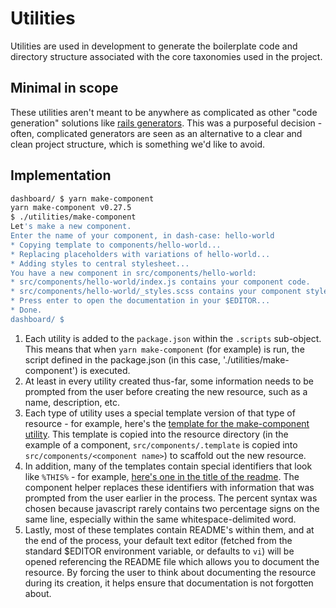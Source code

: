 # Utilities

Utilities are used in development to generate the boilerplate code and directory structure
associated with the core taxonomies used in the project.

## Minimal in scope
These utilities aren't meant to be anywhere as complicated as other "code generation" solutions
like [rails generators](http://guides.rubyonrails.org/v3.0.3/generators.html). This was a purposeful
decision - often, complicated generators are seen as an alternative to a clear and clean project
structure, which is something we'd like to avoid. 

## Implementation
```sh
dashboard/ $ yarn make-component
yarn make-component v0.27.5
$ ./utilities/make-component
Let's make a new component.
Enter the name of your component, in dash-case: hello-world
* Copying template to components/hello-world...
* Replacing placeholders with variations of hello-world...
* Adding styles to central stylesheet...
You have a new component in src/components/hello-world:
* src/components/hello-world/index.js contains your component code.
* src/components/hello-world/_styles.scss contains your component styles.
* Press enter to open the documentation in your $EDITOR...
* Done.
dashboard/ $
```

1. Each utility is added to the `package.json` within the `.scripts` sub-object. This means that
   when `yarn make-component` (for example) is run, the script defined in the package.json (in this
   case, './utilities/make-component') is executed.
2. At least in every utility created thus-far, some information needs to be prompted from the user
   before creating the new resource, such as a name, description, etc. 
3. Each type of utility uses a special template version of that type of resource - for example,
   here's the [template for the make-component
   utility](https://github.com/DensityCo/dashboard/tree/trunk/src/components/.template). This
   template is copied into the resource directory (in the example of a component,
   `src/components/.template` is copied into `src/components/<component name>`) to scaffold out the
   new resource.
4. In addition, many of the templates contain special identifiers that look like `%THIS%` - for
   example, [here's one in the title of the
   readme](https://github.com/DensityCo/dashboard/blob/trunk/src/components/.template/README.md).
   The component helper replaces these identifiers with information that was prompted from the user
   earlier in the process. The percent syntax was chosen because javascript rarely contains two
   percentage signs on the same line, especially within the same whitespace-delimited word.
5. Lastly, most of these templates contain README's within them, and at the end of the process, your
   default text editor (fetched from the standard $EDITOR environment variable, or defaults to `vi`)
   will be opened referencing the README file which allows you to document the resource. By forcing
   the user to think about documenting the resource during its creation, it helps ensure that
   documentation is not forgotten about.
